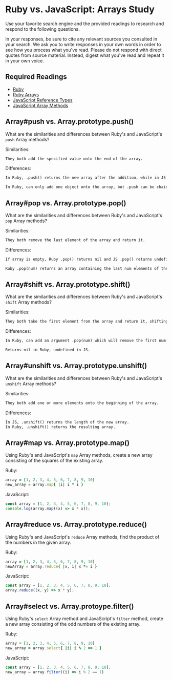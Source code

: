 # Ruby vs. JavaScript: Arrays Study

Use your favorite search engine and the provided readings to research and
respond to the following questions.

In your responses, be sure to cite any relevant sources you consulted in your
search. We ask you to write responses in your own words in order to see how you
process what you've read. Please do not respond with direct quotes from source
material. Instead, digest what you've read and repeat it in your own voice.

## Required Readings

-   [Ruby](https://github.com/ga-wdi-boston/ruby)
-   [Ruby Arrays](https://github.com/ga-wdi-boston/ruby-arrays)
-   [JavaScript Reference Types](https://github.com/ga-wdi-boston/js-reference-types)
-   [JavaScript Array Methods](https://github.com/ga-wdi-boston/js-array-methods)

## Array#push vs. Array.prototype.push()

What are the similarities and differences between Ruby's and JavaScript's `push`
Array methods?

Similarities:

```md
They both add the specified value onto the end of the array.
```

Differences:

```md
In Ruby, .push() returns the new array after the addition, while in JS .push() returns the length of the resulting array.

In Ruby, can only add one object onto the array, but .push can be chained.  In JS, can add multiple objects to the array.
```

## Array#pop vs. Array.prototype.pop()

What are the similarities and differences between Ruby's and JavaScript's `pop`
Array methods?

Similarities:

```md
They both remove the last element of the array and return it.


```

Differences:

```md
If array is empty, Ruby .pop() returns nil and JS .pop() returns undefined.

Ruby .pop(num) returns an array containing the last num elements of the array.
```

## Array#shift vs. Array.prototype.shift()

What are the similarities and differences between Ruby's and JavaScript's
`shift` Array methods?

Similarities:

```md
They both take the first element from the array and return it, shifting the remaining elements down one element.
```

Differences:

```md
In Ruby, can add an argument .pop(num) which will remove the first num elements from the array and return them as their own array.  The original array will contain all the old elements that are not contained in the returned array.

Returns nil in Ruby, undefined in JS.
```

## Array#unshift vs. Array.prototype.unshift()

What are the similarities and differences between Ruby's and JavaScript's
`unshift` Array methods?

Similarities:

```md
They both add one or more elements onto the beginning of the array.
```

Differences:

```md
In JS, .unshift() returns the length of the new array.
In Ruby, .unshift() returns the resulting array.
```

## Array#map vs. Array.prototype.map()

Using Ruby's and JavaScript's `map` Array methods, create a new array consisting
of the squares of the existing array.

Ruby:

```ruby
array = [1, 2, 3, 4, 5, 6, 7, 8, 9, 10]
new_array = array.map{ |i| i * i }
```

JavaScript:

```javascript
const array = [1, 2, 3, 4, 5, 6, 7, 8, 9, 10];
console.log(array.map((x) => x * x));
```

## Array#reduce vs. Array.prototype.reduce()

Using Ruby's and JavaScript's `reduce` Array methods, find the product of the
numbers in the given array.

Ruby:

```ruby
array = [1, 2, 3, 4, 5, 6, 7, 8, 9, 10]
newArray = array.reduce{ |x, i| x *= i }
```

JavaScript:

```javascript
const array = [1, 2, 3, 4, 5, 6, 7, 8, 9, 10];
array.reduce((x, y) => x * y);
```

## Array#select vs. Array.protoype.filter()

Using Ruby's `select` Array method and JavaScript's `filter` method, create a
new array consisting of the odd numbers of the existing array.

Ruby:

```ruby
array = [1, 2, 3, 4, 5, 6, 7, 8, 9, 10]
new_array = array.select{ |i| i % 2 == 1 }
```

JavaScript:

```javascript
const array = [1, 2, 3, 4, 5, 6, 7, 8, 9, 10];
new_array = array.filter((i) => i % 2 == 1)
```
